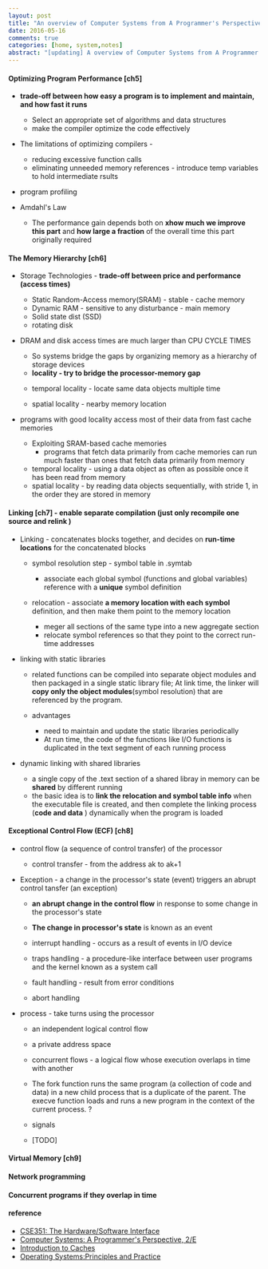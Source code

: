 ```yaml
---
layout: post
title: "An overview of Computer Systems from A Programmer's Perspective" 
date: 2016-05-16
comments: true
categories: [home, system,notes]
abstract: "[updating] A overview of Computer Systems from A Programmer's Perspective"
---
```


#### Optimizing Program Performance [ch5]  
 * **trade-off between how easy a program is to implement and maintain, and how fast it runs**
   - Select an appropriate set of algorithms and data structures
   - make the compiler optimize the code effectively

 * The limitations of optimizing compilers -
   - reducing excessive function calls
   - eliminating unneeded memory references - introduce temp variables to hold intermediate rsults

 * program profiling

 * Amdahl's Law
   - The performance gain depends both on **xhow much we improve this part**
   and **how large a fraction** of the overall time this part originally required

#### The Memory Hierarchy [ch6]
 * Storage Technologies - **trade-off between price and performance (access times)**
   - Static Random-Access memory(SRAM) - stable - cache memory
   - Dynamic RAM - sensitive to any disturbance - main memory
   - Solid state dist (SSD)
   - rotating disk

 * DRAM and disk access times are much larger than CPU CYCLE TIMES
   - So systems bridge the gaps by organizing memory as a hierarchy of storage devices
   -  **locality - try to bridge the processor-memory gap**
     + temporal locality - locate same data objects multiple time

     + spatial locality - nearby memory location

 * programs with good locality access most of their data from fast cache memories
   - Exploiting SRAM-based cache memories
     + programs that fetch data primarily from cache memories can run much faster than ones that fetch data primarily
       from memory
   - temporal locality -  using a data object as often as possible once it has been read from memory
   - spatial locality - by reading data objects sequentially, with stride 1, in the order they are stored in memory


#### Linking [ch7] - enable separate compilation (just only recompile one source and relink )
 * Linking - concatenates blocks together, and decides on **run-time locations** for the concatenated blocks
   - symbol resolution step -  symbol table in .symtab
     + associate each global symbol (functions and global variables) reference with a **unique** symbol definition

   - relocation - associate **a memory location with each symbol** definition, and then make them point to the memory
   location
     + meger all sections of the same type into a new aggregate section
     + relocate symbol references so that they point to the correct run-time addresses

 * linking with static libraries
   - related functions can be compiled into separate object modules and then packaged in a single static library file;
   At link time, the linker will **copy only the object modules**(symbol resolution) that are referenced by the program.

   - advantages
     + need to maintain and update the static libraries periodically
     + At run time, the code of the functions like I/O functions is duplicated in the text segment of each running process

 * dynamic linking with shared libraries
   - a single copy of the .text section of a shared libray in memory can be **shared** by different running
   - the basic idea is to **link the relocation and symbol table info** when the executable file is created, and then
     complete the linking process (**code and data** ) dynamically when the program is loaded

#### Exceptional Control Flow (ECF) [ch8]
 * control flow (a sequence of control transfer) of the processor
   - control transfer - from the address ak to ak+1

 * Exception - a change in the processor's state (event) triggers an abrupt control tansfer (an exception)
   - **an abrupt change in the control flow** in response to some change in the processor's state
   - **The change in processor's state** is known as an event

   - interrupt handling - occurs as a result of events in I/O device
   - traps handling - a procedure-like interface between user programs and the kernel known as a system call
   - fault handling - result from error conditions
   - abort handling

 * process - take turns using the processor
   - an independent logical control flow
   - a private address space

   - concurrent flows - a logical flow whose execution overlaps in time with another
   
   - The fork function runs the same program (a collection of code and data) in a new child process that is a duplicate of the parent.  The execve function loads and runs a new program in the context of the current process. ? 

   - signals  
   - [TODO]

#### Virtual Memory [ch9]

#### Network programming

#### **Concurrent programs** if they overlap in time




#### reference
 * [CSE351: The Hardware/Software Interface](http://courses.cs.washington.edu/courses/cse351/)
 * [Computer Systems: A Programmer's Perspective, 2/E](http://csapp.cs.cmu.edu/public/code.html)
 * [Introduction to Caches](http://www.cs.umd.edu/class/sum2003/cmsc311/Notes/Memory/introCache.html)
 * [Operating Systems:Principles and Practice](https://book.douban.com/subject/25984145/)
